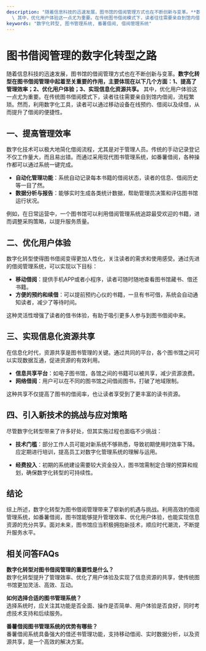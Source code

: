 ```yaml
---
description: "随着信息科技的迅速发展，图书馆的借阅管理方式也在不断创新与变革。**数字化转型在图书借阅管理中起着至关重要的作用，主要体现在以下几个方面：1、提高了管理效率；2、优化用户体验；3、实现信息化资源共享。**\
  \ 其中，优化用户体验这一点尤为重要。在传统图书借阅模式下，读者往往需要亲自到馆内借阅，流程繁琐。然而，利用数字化工具，读者可以通过移动设备在线预约、借阅以及续借，从而提升了借阅的便捷性。"
keywords: "数字化转型, 图书管理系统, 番薯借阅, 借阅管理系统"
---
```

# 图书借阅管理的数字化转型之路

随着信息科技的迅速发展，图书馆的借阅管理方式也在不断创新与变革。**数字化转型在图书借阅管理中起着至关重要的作用，主要体现在以下几个方面：1、提高了管理效率；2、优化用户体验；3、实现信息化资源共享。** 其中，优化用户体验这一点尤为重要。在传统图书借阅模式下，读者往往需要亲自到馆内借阅，流程繁琐。然而，利用数字化工具，读者可以通过移动设备在线预约、借阅以及续借，从而提升了借阅的便捷性。

## 一、提高管理效率

数字化技术可以极大地简化借阅流程，尤其是对于管理人员。传统的手动记录登记不仅工作量大，而且易出错。而通过采用现代图书管理系统，如番薯借阅，各种操作都可以通过系统一键完成。

- **自动化管理功能**：系统自动记录每本书籍的借阅状态，读者的信息、借阅历史等一目了然。
- **数据分析与报告**：能够实时生成各类统计数据，帮助管理员决策和评估图书馆运行状况。
  
例如，在日常运营中，一个图书馆可以利用借阅管理系统追踪最受欢迎的书籍，进而调整采购策略，以提升服务质量。

## 二、优化用户体验

数字化转型使得图书借阅变得更加人性化，关注读者的需求和使用感受。通过先进的借阅管理系统，可以实现以下目标：

- **移动借阅**：提供手机APP或者小程序，读者可随时随地查看图书馆藏书、借还书籍。
- **方便的预约和续借**：可以提前预约心仪的书籍，一旦有书可借，系统会自动通知读者，减少了等待时间。

这种灵活性增强了读者的借书体验，有助于吸引更多人参与到图书借阅中来。

## 三、实现信息化资源共享

在信息化时代，资源共享是图书管理的关键。通过共同的平台，各个图书馆之间可以实现数据互通，促进资源的有效利用。

- **信息共享平台**：如电子图书馆，各馆之间的书籍可以被共享，减少资源浪费。
- **网络借阅**：用户可以在不同的图书馆之间借阅图书，打破了地域限制。

这种共享不仅提高了图书的借阅率，也让读者享受到了更丰富的读书资源。

## 四、引入新技术的挑战与应对策略

尽管数字化转型带来了许多好处，但其实施过程也面临不少挑战：

- **技术门槛**：部分工作人员可能对新系统不够熟悉，导致初期使用时效率下降。应定期进行培训，提高员工对数字化管理系统的理解与运用。
  
- **经费投入**：初期的系统建设需要较大资金投入，图书馆需制定合理的预算和规划，确保数字化转型的可持续性。

## 结论

综上所述，数字化转型为图书借阅管理带来了崭新的机遇与挑战。利用高效的借阅管理系统，如番薯借阅，图书馆能够提升管理效率、优化用户体验，也能实现信息资源的充分共享。面对未来，图书馆应当积极拥抱新技术，顺应时代潮流，不断提升服务水平。

## 相关问答FAQs

**数字化转型对图书借阅管理的重要性是什么？**  
数字化转型提升了管理效率、优化了用户体验及实现了信息资源的共享，使传统图书馆更加灵活、高效、互动。

**如何选择合适的图书管理系统？**  
选择系统时，应关注其功能是否全面、操作是否简单、用户体验是否良好，同时考虑技术支持和后续服务。

**番薯借阅图书管理系统的优势有哪些？**  
番薯借阅系统具备强大的借还书管理功能，支持移动借阅、实时数据分析，以及资源共享，是一个高效的解决方案。
